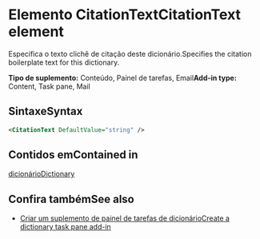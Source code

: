 # <a name="citationtext-element"></a><span data-ttu-id="1a560-101">Elemento CitationText</span><span class="sxs-lookup"><span data-stu-id="1a560-101">CitationText element</span></span>

<span data-ttu-id="1a560-102">Especifica o texto clichê de citação deste dicionário.</span><span class="sxs-lookup"><span data-stu-id="1a560-102">Specifies the citation boilerplate text for this dictionary.</span></span>

<span data-ttu-id="1a560-103">**Tipo de suplemento:** Conteúdo, Painel de tarefas, Email</span><span class="sxs-lookup"><span data-stu-id="1a560-103">**Add-in type:** Content, Task pane, Mail</span></span>

## <a name="syntax"></a><span data-ttu-id="1a560-104">Sintaxe</span><span class="sxs-lookup"><span data-stu-id="1a560-104">Syntax</span></span>

```XML
<CitationText DefaultValue="string" />
```

## <a name="contained-in"></a><span data-ttu-id="1a560-105">Contidos em</span><span class="sxs-lookup"><span data-stu-id="1a560-105">Contained in</span></span>

[<span data-ttu-id="1a560-106">dicionário</span><span class="sxs-lookup"><span data-stu-id="1a560-106">Dictionary</span></span>](dictionary.md)

## <a name="see-also"></a><span data-ttu-id="1a560-107">Confira também</span><span class="sxs-lookup"><span data-stu-id="1a560-107">See also</span></span>

- [<span data-ttu-id="1a560-108">Criar um suplemento de painel de tarefas de dicionário</span><span class="sxs-lookup"><span data-stu-id="1a560-108">Create a dictionary task pane add-in</span></span>](https://docs.microsoft.com/office/dev/add-ins/word/dictionary-task-pane-add-ins)

